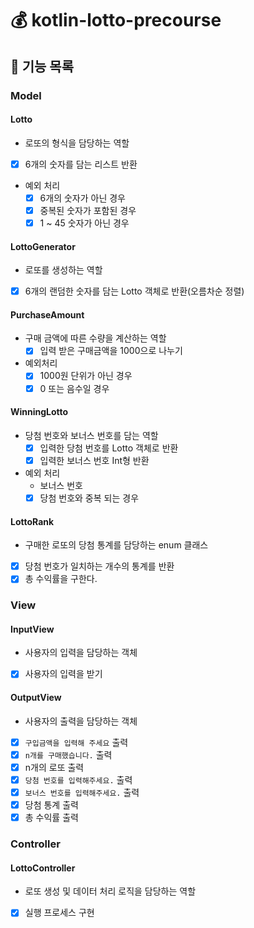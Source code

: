 # 💰 kotlin-lotto-precourse
## 🔆 기능 목록

### Model

#### Lotto
- 로또의 형식을 담당하는 역할
- [x] 6개의 숫자를 담는 리스트 반환
 
- 예외 처리
  - [x] 6개의 숫자가 아닌 경우
  - [x] 중복된 숫자가 포함된 경우
  - [x] 1 ~ 45 숫자가 아닌 경우

#### LottoGenerator
- 로또를 생성하는 역할
- [x] 6개의 랜덤한 숫자를 담는 Lotto 객체로 반환(오름차순 정렬)

#### PurchaseAmount
- 구매 금액에 따른 수량을 계산하는 역할
  - [x] 입력 받은 구매금액을 1000으로 나누기
- 예외처리
  - [x] 1000원 단위가 아닌 경우
  - [x] 0 또는 음수일 경우

#### WinningLotto
- 당첨 번호와 보너스 번호를 담는 역할
  - [x] 입력한 당첨 번호를 Lotto 객체로 반환
  - [x] 입력한 보너스 번호 Int형 반환
- 예외 처리
  - 보너스 번호
  - [x] 당첨 번호와 중복 되는 경우

#### LottoRank
- 구매한 로또의 당첨 통계를 담당하는 enum 클래스
- [x] 당첨 번호가 일치하는 개수의 통계를 반환
- [x] 총 수익률을 구한다.

### View

#### InputView
- 사용자의 입력을 담당하는 객체
- [x] 사용자의 입력을 받기

#### OutputView
- 사용자의 출력을 담당하는 객체
- [x] `구입금액을 입력해 주세요` 출력
- [x] `n개를 구매했습니다.` 출력
- [x] n개의 로또 출력
- [x] `당첨 번호를 입력해주세요.` 출력
- [x] `보너스 번호를 입력해주세요.` 출력
- [x] 당첨 통계 출력
- [x] 총 수익률 출력

### Controller

#### LottoController
- 로또 생성 및 데이터 처리 로직을 담당하는 역할
- [x] 실행 프로세스 구현

